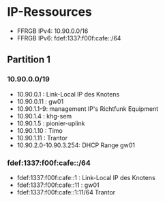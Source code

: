 # IP-Ressources

* FFRGB IPv4: 10.90.0.0/16
* FFRGB IPv6: fdef:1337:f00f:cafe::/64

## Partition 1
### 10.90.0.0/19
* 10.90.0.1  : Link-Local IP des Knotens
* 10.90.0.11 : gw01
* 10.90.1.1-9: management IP's Richtfunk Equipment
* 10.90.1.4 : khg-sem
* 10.90.1.5 : pionier-uplink
* 10.90.1.10 : Timo
* 10.90.1.11 : Trantor
* 10.90.2.0-10.90.3.254: DHCP Range gw01

### fdef:1337:f00f:cafe::/64
* fdef:1337:f00f:cafe::1  : Link-Local IP des Knotens
* fdef:1337:f00f:cafe::11 : gw01
* fdef:1337:f00f:cafe::1:11/64 Trantor
